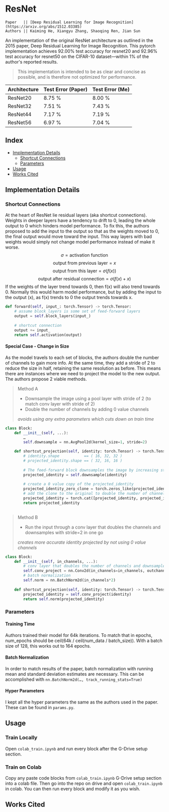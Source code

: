 # ResNet
```
Paper   || [Deep Residual Learning for Image Recognition](https://arxiv.org/abs/1512.03385)
Authors || Kaiming He, Xiangyu Zhang, Shaoqing Ren, Jian Sun
```

An implementation of the original ResNet architecture as outlined in the 2015 paper, Deep Residual Learning for Image Recognition. This pytorch implementation achieves 92.00% test accuracy for resnet20 and 92.96% test accuracy for resnet50 on the CIFAR-10 dataset—within 1% of the author's reported results.

>This implementation is intended to be as clear and concise as possible, and is therefore not optimized for performance.

| Architecture | Test Error (Paper) | Test Error (Me)  |
| --- | --- | --- |
| ResNet20 | 8.75 % | 8.00 % |
| ResNet32 | 7.51 % | 7.43 % |
| ResNet44 | 7.17 % | 7.19 % |
| ResNet56 | 6.97 % | 7.04 % |

## Index
- [Implementation Details](https://github.com/vidithbalasa/ResNet#implementation-details)
    - [Shortcut Connections](https://github.com/vidithbalasa/ResNet#shortcut-connections)
    - [Parameters](https://github.com/vidithbalasa/ResNet#parameters)
- [Usage](https://github.com/vidithbalasa/ResNet#usage)
- [Works Cited](https://github.com/vidithbalasa/ResNet#works-cited)

## Implementation Details
### Shortcut Connections
At the heart of ResNet lie residual layers (aka shortcut connections). Weights in deeper layers have a tendency to drift to 0, leading the whole output to 0 which hinders model performance. To fix this, the authors proposed to add the input to the output so that as the weights moved to 0, the final output would move toward the input. This way layers with bad weights would simply not change model performance instead of make it worse.
$$\sigma=\text{activation function}$$
$$\text{output from previous layer}=x$$
$$\text{output from this layer}=\sigma(f(x))$$
$$\text{output after residual connection}=\sigma(f(x)+x)$$
If the weights of the layer trend towards 0, then f(x) will also trend towards 0. Normally this would harm model performance, but by adding the input to the output (x), as f(x) trends to 0 the output trends towards x.
```python
def forward(self, input_: torch.Tensor) -> torch.Tensor:
	# assume block_layers is some set of feed-forward layers
	output = self.block_layers(input_)
	
	# shortcut connection
	output += input_
	return self.activation(output)
```
#### Special Case - Change in Size
As the model travels to each set of blocks, the authors double the number of channels to gain more info. At the same time, they add a stride of 2 to reduce the size in half, retaining the same resolution as before. This means there are instances where we need to project the model to the new output. The authors propose 2 viable methods.
>Method A
>- Downsample the image using a pool layer with stride of 2 (to match conv layer with stride of 2)
>- Double the number of channels by adding 0 value channels
>
>*avoids using any extra parameters which cuts down on train time*
```python
class Block:
	def __init__(self, ...):
		…
		self.downsample = nn.AvgPool2d(kernel_size=1, stride=2)

	def shortcut_projection(self, identity: torch.Tensor) -> torch.Tensor:
		# identity.shape           == ( 16, 32, 32 )
		# projected_identity.shape == ( 32, 16, 16 )
		
		# The feed-forward block downsamples the image by increasing stride to 2, so we do the same
		projected_identity = self.downsample(identity)
		
		# create a 0 value copy of the projected_identity
		projected_identity_zero_clone = torch.zeros_like(projected_identity)
		# add the clone to the original to double the number of channel layers
		projected_identity = torch.cat([projected_identity, projected_identity_zero_clone], dim=1)
		return projected_identity
		
```
>Method B
>- Run the input through a conv layer that doubles the channels and downsamples with stride=2 in one go
>
>*creates more accurate identity projected by not using 0 value channels*
```python
class Block:
	def __init__(self, in_channels, ...):
		# conv layer that doubles the number of channels and downsamples w stride of 2
		self.conv_project = nn.Conv2d(in_channels=in_channels, outchannels=in_channels*2, kernel_size=3, stride=2)
		# batch normalization
		self.norm = nn.BatchNorm2d(in_channels*2)
	
	def shortcut_projection(self, identity: torch.Tensor) -> torch.Tensor:
		projected_identity = self.conv_project(identity)
		return self.norm(projected_identity)
```
### Parameters
#### Training Time
Authors trained their model for 64k iterations. To match that in epochs, num_epochs should be ceil(64k / ceil(num_data / batch_size)). With a batch size of 128, this works out to 164 epochs.
#### Batch Normalization
In order to match results of the paper, batch normalization with running mean and standard deviation estimates are necessary. This can be accomplished with `nn.BatchNorm2d(…, track_running_stats=True)`
#### Hyper Parameters
I kept all the hyper parameters the same as the authors used in the paper. These can be found in `params.py`.

## Usage
### Train Locally
Open `colab_train.ipynb` and run every block after the G-Drive setup section.

### Train on Colab
Copy any paste code blocks from `colab_train.ipynb` G-Drive setup section into a colab file. Then go into the repo on drive and open `colab_train.ipynb` in colab. You can then run every block and modify it as you wish.

## Works Cited

